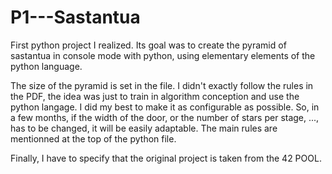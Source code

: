 # P1---Sastantua
First python project I realized. Its goal was to create the pyramid of sastantua in console mode with python, using elementary elements of the python language.

The size of the pyramid is set in the file. I didn't exactly follow the rules in the PDF, the idea was just to train in algorithm conception and use the python langage. I did my best to make it as configurable as possible. So, in a few months, if the width of the door, or the number of stars per stage, ..., has to be changed, it will be easily adaptable. The main rules are mentionned at the top of the python file.

Finally, I have to specify that the original project is taken from the 42 POOL.
